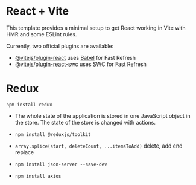 # React + Vite

This template provides a minimal setup to get React working in Vite with HMR and some ESLint rules.

Currently, two official plugins are available:

- [@vitejs/plugin-react](https://github.com/vitejs/vite-plugin-react/blob/main/packages/plugin-react/README.md) uses [Babel](https://babeljs.io/) for Fast Refresh
- [@vitejs/plugin-react-swc](https://github.com/vitejs/vite-plugin-react-swc) uses [SWC](https://swc.rs/) for Fast Refresh


# Redux

`npm install redux`

* The whole state of the application is stored in one JavaScript object in the store. The state of the store is changed with actions.

* `npm install @reduxjs/toolkit`

* `array.splice(start, deleteCount, ...itemsToAdd)` delete, add end replace
* `npm install json-server --save-dev`
* `npm install axios`
